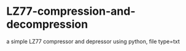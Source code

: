 # LZ77-compression-and-decompression
a simple LZ77 compressor and depressor using python, file type=txt
